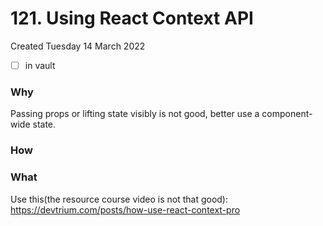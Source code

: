 # 121. Using React Context API
Created Tuesday 14 March 2022
- [ ] in vault

### Why
Passing props or lifting state visibly is not good, better use a component-wide state.

### How

### What

Use this(the resource course video is not that good): https://devtrium.com/posts/how-use-react-context-pro